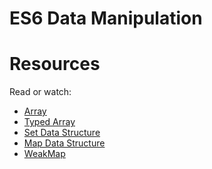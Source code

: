# ES6 Data Manipulation

# Resources
Read or watch:
- [Array]()
- [Typed Array]()
- [Set Data Structure]()
- [Map Data Structure]()
- [WeakMap]()
